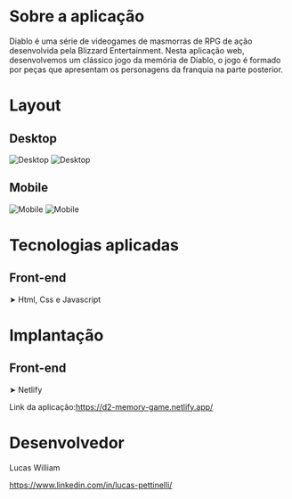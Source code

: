 # Sobre a aplicação
Diablo é uma série de videogames de masmorras de RPG de ação desenvolvida pela Blizzard Entertainment. Nesta aplicação web, desenvolvemos um clássico jogo da memória de Diablo, o jogo é formado por peças que apresentam os personagens da franquia na parte posterior. 
# Layout

## Desktop
![Desktop](https://uploaddeimagens.com.br/images/004/370/447/full/b2.png?1677546929)
![Desktop](https://uploaddeimagens.com.br/images/004/370/449/full/b3.png?1677546962)
## Mobile
![Mobile](https://uploaddeimagens.com.br/images/004/370/451/full/b4.png?1677547053)
![Mobile](https://uploaddeimagens.com.br/images/004/370/450/full/b5.png?1677547018)

# Tecnologias aplicadas
## Front-end 
➤ Html, Css e Javascript

# Implantação
## Front-end
➤ Netlify

Link da aplicação:https://d2-memory-game.netlify.app/
# Desenvolvedor
Lucas William


https://www.linkedin.com/in/lucas-pettinelli/
